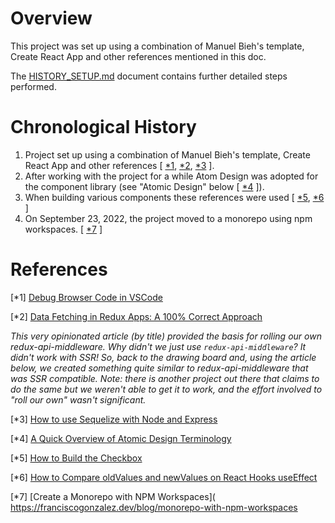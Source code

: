 Overview
========

This project was set up using a combination of Manuel Bieh's template, Create
React App and other references mentioned in this doc.

The [HISTORY_SETUP.md](HISTORY_SETUP.md) document contains further detailed
steps performed.

Chronological History
=====================

1. Project set up using a combination of Manuel Bieh's template, Create React
  App and other references [ [*1](#ref-1), [*2](ref-2), [*3](ref-3) ].
2. After working with the project for a while Atom Design was adopted for the
  component library (see "Atomic Design" below [ [*4](#ref-4) ]).
3. When building various components these references were used [ [*5](#ref-5),
  [*6](#ref-6) ]
4. On September 23, 2022, the project moved to a monorepo using npm workspaces.
  [ [*7](#ref-7) ]

References
==========

<a id="ref-1"></a>
[*1] [Debug Browser Code in VSCode](
    https://vcfvct.wordpress.com/2019/01/11/debug-browser-code-in-vscode/)

<a id="ref-2"></a>
[*2] [Data Fetching in Redux Apps: A 100% Correct Approach](
    https://bit.ly/ref-data-fetching-in-redux/)

_This very opinionated article (by title) provided the basis for rolling our own
redux-api-middleware.  Why didn't we just use `redux-api-middleware`?  It didn't
work with SSR!  So, back to the drawing board and, using the article below, we
created something quite similar to redux-api-middleware that was SSR compatible.
Note: there is another project out there that claims to do the same but we
weren't able to get it to work, and the effort involved to "roll our own" wasn't
significant._

<a id="ref-3"></a>
[*3] [How to use Sequelize with Node and Express](
    https://bit.ly/sequelize-with-express/)


<a id="ref-4"></a>
[*4] [A Quick Overview of Atomic Design Terminology](
    https://www.youtube.com/watch?v=aMtnGeiWTyU)

<a id="ref-5"></a>
[*5] [How to Build the Checkbox](
    https://bit.ly/ref-custom-checkboxes/)

<a id="ref-6"></a>
[*6] [How to Compare oldValues and newValues on React Hooks useEffect](
    https://bit.ly/ref-compare-old-new-useeffect/)

<a id="ref-7"></a>
[*7] [Create a Monorepo with NPM Workspaces](
    https://franciscogonzalez.dev/blog/monorepo-with-npm-workspaces